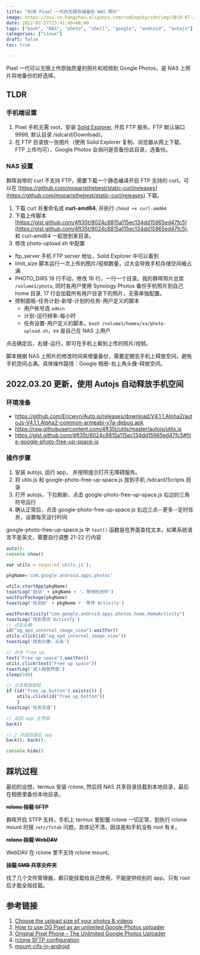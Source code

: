 ```yaml
---
title: "利用 Pixel 一代的无限存储备份 NAS 照片"
image: https://oss-cn-hangzhou.aliyuncs.com/codingsky/cdn/img/2019-07-25/dc29fbcc14b8c4acce61ba33a7f2af63.jpg
date: 2022-02-27T23:41:49+08:00
tags: ["bash", "NAS", "photo", "shell", "google", "android", "autojs"]
categories: ["Linux"]
draft: false
toc: true

---
```


Pixel 一代可以无限上传原始质量的照片和视频到 Google Photos，是 NAS 上照片异地备份的好选择。
<!--more-->

## TLDR
### 手机端设置
1. Pixel 手机无需 root，安装 [Solid Explorer](https://play.google.com/store/apps/details?id=pl.solidexplorer2), 开启 FTP 服务。FTP 默认端口 9999, 默认目录 /sdcard/Download/。
2. 在 FTP 目录放一张图片（使用 Solid Explorer 复制、浏览器从网上下载、FTP 上传均可），Google Photos 会询问是否备份此目录，选备份。

### NAS 设置
群晖自带的 curl 不支持 FTP，需要下载一个静态编译开启 FTP 支持的 curl。可以在 [https://github.com/moparisthebest/static-curl/releases](https://github.com/moparisthebest/static-curl/releases) 下载。
1. 下载 curl 并重命名成 __curl-amd64__, 并执行 `chmod +x curl-amd64`
2. 下载上传脚本[https://gist.github.com/4ft35t/8024c8815a115ec134dd15965ed47fc5](https://gist.github.com/4ft35t/8024c8815a115ec134dd15965ed47fc5), 和 curl-amd64 一起放到家目录。
3. 修改 photo-upload.sh 中配置
  - ftp_server 手机 FTP server 地址，Solid Explorer 中可以看到
  - limit_size 脚本运行一次上传的图片/视频数量，过大会导致手机存储空间被占满
  - PHOTO_DIRS 19 行不动，修改 16 行，一行一个目录。我的群晖照片总库 `/volume1/photo`, 同时各用户使用 Synology Photos 备份手机照片到自己 home 目录, 17 行会加载所有用户目录下的照片，无需单独配置。
  - 控制面板-任务计划-新增-计划的任务-用户定义的脚本
    - 用户帐号选 `admin`
    - 计划-运行频率-每小时
    - 任务设置-用户定义的脚本，`bash /volume1/homes/xx/photo-upload.sh`，xx 是自己在 NAS 上用户

点击确定后，右键-运行，即可在手机上看到上传的照片/视频。

脚本根据 NAS 上照片的修改时间来增量备份，需要定期去手机上释放空间，避免手机空间占满。具体操作路径：Google 相册-右上角头像-释放空间。

##  2022.03.20 更新，使用 Autojs 自动释放手机空间
### 环境准备
 - https://github.com/Ericwyn/Auto.js/releases/download/V4.1.1.Alpha2/autoJs-V4.1.1.Alpha2-common-armeabi-v7a-debug.apk
 - https://raw.githubusercontent.com/4ft35t/utils/master/autojs/utils.js
 - https://gist.github.com/4ft35t/8024c8815a115ec134dd15965ed47fc5#file-google-photo-free-up-space-js

### 操作步骤
 1. 安装 autojs, 运行 app， 并按照提示打开无障碍服务。
 2. 将 utils.js 和 google-photo-free-up-space.js 放到手机 /sdcard/Scripts 目录
 3. 打开 autojs，下拉刷新，点击 google-photo-free-up-space.js 右边的三角符号运行
 4. 确认正常后，点击 google-photo-free-up-space.js 右边三点--更多--定时任务，设置每天运行时间

 google-photo-free-up-space.js 中 `text()` 函数是在界面查找文本，如果系统语言不是英文，需要自行调整 21-22 行内容
 ```js {hl_lines=["21-22"]}
 auto();
 console.show()

 var utils = require('utils.js');

 pkgName='com.google.android.apps.photos'

 utils.startApp(pkgName)
 toastLog('启动' + pkgName + '，等待检测中')
 waitForPackage(pkgName)
 toastLog('检测到' + pkgName + '等待 Activity')

 waitForActivity("com.google.android.apps.photos.home.HomeActivity")
 toastLog('找到首页 Activity')
 // 点击头像
 id("og_apd_internal_image_view").waitFor()
 utils.click(id("og_apd_internal_image_view"))
 toastLog('找到头像，点击')

 // 点击 free up
 text("Free up space").waitFor()
 utils.click(text("Free up space"))
 toastLog('进入释放界面')
 sleep(500)

 // 点击释放按钮
 if (id("free_up_button").exists()) {
     utils.click(id("free_up_button"))
     }
toastLog('任务完成')

// 返回 app 主界面
back()

// 2 次返回退出 app
back(); back();

console.hide()
```

## 踩坑过程
最初的设想，termux 安装 rclone, 然后将 NAS 共享目录挂载到本地目录，最后在相册里备份本地目录。

~~__rclone 挂载 SFTP__~~

群晖开启 STFP 支持，手机上 termux 里配置 rclone 一切正常，到执行 rclone mount 时报 `/etc/fstab` 问题，具体记不清，因该是和手机没有 root 有关。


~~__rclone 挂载 WebDAV__~~

WebDAV 在 rclone 里不支持 rclone mount。

~~__挂载 SMB 共享文件夹__~~

找了几个文件管理器，都只能挂载给自己使用，不能提供给别的 app。只有 root 后才能全局挂载。

## 参考链接
1. [Choose the upload size of your photos & videos](https://support.google.com/photos/answer/6220791)
2. [How to use OG Pixel as an unlimited Google Photos uploader](https://www.reddit.com/r/GooglePixel/comments/l9m6nk/how_to_use_og_pixel_as_an_unlimited_google_photos/)
3. [Original Pixel Phone – The Unlimited Google Photos Uploader](https://repaynt.com/2021/02/original-pixel-unlimited-google-photos-uploader/)
4. [rclone SFTP configuration](https://rclone.org/sftp/)
5. [mount-cifs-in-android](https://pmiku.com/note/mount-cifs-in-android.html)
